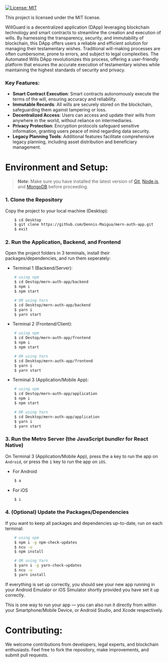 [![License: MIT](https://img.shields.io/badge/License-MIT-yellow.svg)](https://opensource.org/licenses/MIT)

This project is licensed under the MIT license.

WillGuard is a decentralized application (DApp) leveraging blockchain technology and smart contracts to streamline the creation and execution of wills.
By harnessing the transparency, security, and immutability of blockchain, this DApp offers users a reliable and efficient solution for managing their testamentary wishes. 
Traditional will-making processes are often cumbersome, prone to errors, and subject to legal complexities. 
The Automated Wills DApp revolutionizes this process, offering a user-friendly platform that ensures the accurate execution of testamentary wishes while maintaining the highest standards of security and privacy.

### Key Features:

- **Smart Contract Execution**: Smart contracts autonomously execute the terms of the will, ensuring accuracy and reliability.
- **Immutable Records**: All wills are securely stored on the blockchain, safeguarding them against tampering or loss.
- **Decentralized Access**: Users can access and update their wills from anywhere in the world, without reliance on intermediaries.
- **Privacy Protection**: Encryption protocols safeguard sensitive information, granting users peace of mind regarding data security.
- **Legacy Planning Tools**: Additional features facilitate comprehensive legacy planning, including asset distribution and beneficiary management.

# Environment and Setup:

>**Note**: Make sure you have installed the latest version of [Git](https://git-scm.com/downloads), [Node.js](https://nodejs.org/en/download/package-manager), and [MongoDB](https://www.mongodb.com/try/download/community) before proceeding.

### 1. Clone the Repository

Copy the project to your local machine (Desktop):

```bash
    $ cd Desktop
    $ git clone https://github.com/Dennis-Maigua/mern-auth-app.git
    $ exit
```

### 2. Run the Application, Backend, and Frontend

Open the project folders in 3 terminals, install their packages/dependencies, and run them seperately:

- Terminal 1 (Backend/Server):

```bash
    # using npm
    $ cd Destop/mern-auth-app/backend
    $ npm i
    $ npm start

    # OR using Yarn
    $ cd Desktop/mern-auth-app/backend
    $ yarn i
    $ yarn start
```

- Terminal 2 (Frontend/Client):

```bash
    # using npm
    $ cd Destop/mern-auth-app/frontend
    $ npm i
    $ npm start

    # OR using Yarn
    $ cd Desktop/mern-auth-app/frontend
    $ yarn i
    $ yarn start
```

- Terminal 3 (Application/Mobile App):

```bash
    # using npm
    $ cd Destop/mern-auth-app/application
    $ npm i
    $ npm start

    # OR using Yarn
    $ cd Desktop/mern-auth-app/application
    $ yarn i
    $ yarn start
```

### 3. Run the Metro Server (the JavaScript _bundler_ for React Native)

On Terminal 3 (Application/Mobile App), press the <kbd>a</kbd> key to run the app on `Android`, or press the <kbd>i</kbd> key to run the app on `iOS`.

- For Android

```bash
    $ a
```

- For iOS

```bash
    $ i
```

### 4. (Optional) Update the Packages/Dependencies

If you want to keep all packages and dependencies up-to-date, run on each terminal:

```bash
    # using npm
    $ npm i -g npm-check-updates
    $ ncu -u
    $ npm install

    # OR using Yarn
    $ yarn i -g yarn-check-updates
    $ ncu -u
    $ yarn install
```

If everything is set up correctly, you should see your new app running in your Android Emulator or iOS Simulator shortly provided you have set it up correctly.

This is one way to run your app — you can also run it directly from within your Smartphone/Mobile Device, or Android Studio, and Xcode respectively.
   
# Contributing:
We welcome contributions from developers, legal experts, and blockchain enthusiasts. Feel free to fork the repository, make improvements, and submit pull requests.
